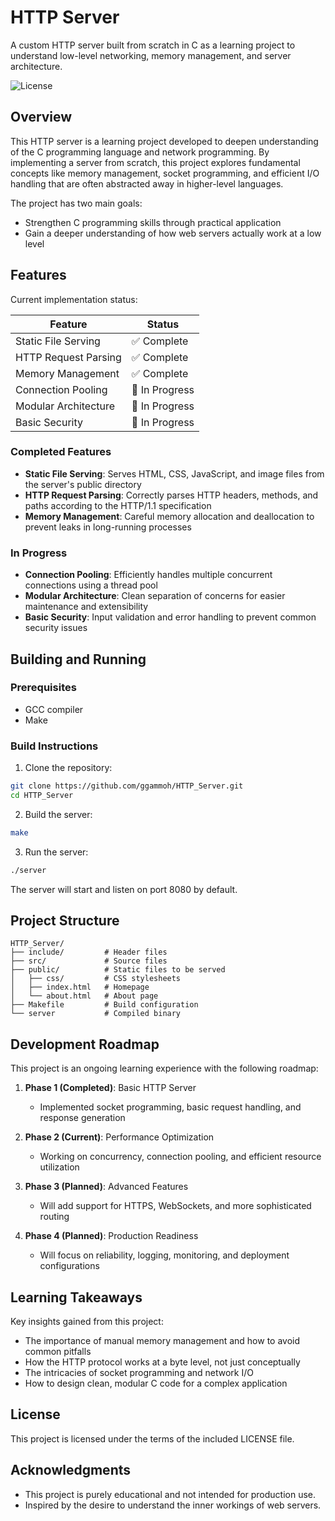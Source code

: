 # HTTP Server

A custom HTTP server built from scratch in C as a learning project to understand low-level networking, memory management, and server architecture.

![License](https://img.shields.io/github/license/ggammoh/HTTP_Server)

## Overview

This HTTP server is a learning project developed to deepen understanding of the C programming language and network programming. By implementing a server from scratch, this project explores fundamental concepts like memory management, socket programming, and efficient I/O handling that are often abstracted away in higher-level languages.

The project has two main goals:
- Strengthen C programming skills through practical application
- Gain a deeper understanding of how web servers actually work at a low level

## Features

Current implementation status:

| Feature | Status |
|---------|--------|
| Static File Serving | ✅ Complete |
| HTTP Request Parsing | ✅ Complete |
| Memory Management | ✅ Complete |
| Connection Pooling | 🔄 In Progress |
| Modular Architecture | 🔄 In Progress |
| Basic Security | 🔄 In Progress |

### Completed Features

- **Static File Serving**: Serves HTML, CSS, JavaScript, and image files from the server's public directory
- **HTTP Request Parsing**: Correctly parses HTTP headers, methods, and paths according to the HTTP/1.1 specification
- **Memory Management**: Careful memory allocation and deallocation to prevent leaks in long-running processes

### In Progress

- **Connection Pooling**: Efficiently handles multiple concurrent connections using a thread pool
- **Modular Architecture**: Clean separation of concerns for easier maintenance and extensibility
- **Basic Security**: Input validation and error handling to prevent common security issues

## Building and Running

### Prerequisites

- GCC compiler
- Make

### Build Instructions

1. Clone the repository:
```bash
git clone https://github.com/ggammoh/HTTP_Server.git
cd HTTP_Server
```

2. Build the server:
```bash
make
```

3. Run the server:
```bash
./server
```

The server will start and listen on port 8080 by default.

## Project Structure

```
HTTP_Server/
├── include/         # Header files
├── src/             # Source files
├── public/          # Static files to be served
│   ├── css/         # CSS stylesheets
│   ├── index.html   # Homepage
│   └── about.html   # About page
├── Makefile         # Build configuration
└── server           # Compiled binary
```

## Development Roadmap

This project is an ongoing learning experience with the following roadmap:

1. **Phase 1 (Completed)**: Basic HTTP Server
   - Implemented socket programming, basic request handling, and response generation

2. **Phase 2 (Current)**: Performance Optimization
   - Working on concurrency, connection pooling, and efficient resource utilization

3. **Phase 3 (Planned)**: Advanced Features
   - Will add support for HTTPS, WebSockets, and more sophisticated routing

4. **Phase 4 (Planned)**: Production Readiness
   - Will focus on reliability, logging, monitoring, and deployment configurations

## Learning Takeaways

Key insights gained from this project:

- The importance of manual memory management and how to avoid common pitfalls
- How the HTTP protocol works at a byte level, not just conceptually
- The intricacies of socket programming and network I/O
- How to design clean, modular C code for a complex application

## License

This project is licensed under the terms of the included LICENSE file.

## Acknowledgments

- This project is purely educational and not intended for production use.
- Inspired by the desire to understand the inner workings of web servers.
 
